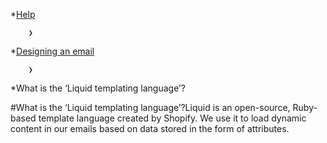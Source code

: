 *[Help](/help)

        ❯
        
*[Designing an email](/help/designing-an-email)

        ❯
        
*What is the ‘Liquid templating language’?
    
#What is the ‘Liquid templating language’?Liquid is an open-source, Ruby-based template language created by Shopify. We use it to load dynamic content in our emails based on data stored in the form of attributes.